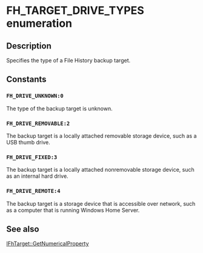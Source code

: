 # FH_TARGET_DRIVE_TYPES enumeration

## Description

Specifies the type of a File History backup target.

## Constants

### `FH_DRIVE_UNKNOWN:0`

The type of the backup target is unknown.

### `FH_DRIVE_REMOVABLE:2`

The backup target is a locally attached removable storage device, such as a USB thumb drive.

### `FH_DRIVE_FIXED:3`

The backup target is a locally attached nonremovable storage device, such as an internal hard drive.

### `FH_DRIVE_REMOTE:4`

The backup target is a storage device that is accessible over network, such as a computer that is running Windows Home Server.

## See also

[IFhTarget::GetNumericalProperty](https://learn.microsoft.com/windows/desktop/api/fhcfg/nf-fhcfg-ifhtarget-getnumericalproperty)
